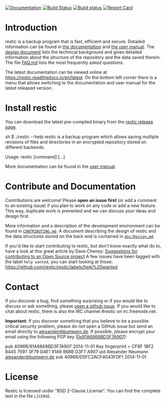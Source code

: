 [![Documentation](https://readthedocs.org/projects/restic/badge/?version=latest)](https://restic.readthedocs.io/en/latest/?badge=latest)
[![Build Status](https://travis-ci.org/restic/restic.svg?branch=master)](https://travis-ci.org/restic/restic)
[![Build status](https://ci.appveyor.com/api/projects/status/nuy4lfbgfbytw92q/branch/master?svg=true)](https://ci.appveyor.com/project/fd0/restic/branch/master)
[![Report Card](http://goreportcard.com/badge/github.com/restic/restic)](http://goreportcard.com/report/github.com/restic/restic)


Introduction
============

restic is a backup program that is fast, efficient and secure. Detailed
information can be found in [the documentation](doc/index.md) and [the user
manual](doc/Manual.md). The [design document](doc/Design.md) lists the
technical background and gives detailed information about the structure of the
repository and the data saved therein. The file [FAQ.md](doc/FAQ.md) lists the
most frequently asked questions.

The latest documentation can be viewed online at
<https://restic.readthedocs.io/en/latest>. On the bottom left corner there is
a menu that allows switching to the documentation and user manual for the
latest released version.

Install restic
==============

You can download the latest pre-compiled binary from the [restic release page](https://github.com/restic/restic/releases/latest).

sh
$ ./restic --help
restic is a backup program which allows saving multiple revisions of files and
directories in an encrypted repository stored on different backends.

Usage:
  restic [command]
[...]


More documentation can be found in the [user manual](doc/Manual.md).

Contribute and Documentation
============================

Contributions are welcome! Please **open an issue first** (or add a comment to
an existing issue) if you plan to work on any code or add a new feature. This
way, duplicate work is prevented and we can discuss your ideas and design
first.

More information and a description of the development environment can be found
in [`CONTRIBUTING.md`](CONTRIBUTING.md). A document describing the design of
restic and the data structures stored on the back end is contained in
[`doc/Design.md`](doc/Design.md).

If you'd like to start contributing to restic, but don't know exactly what do
to, have a look at this great article by Dave Cheney:
[Suggestions for contributing to an Open Source project](http://dave.cheney.net/2016/03/12/suggestions-for-contributing-to-an-open-source-project)
A few issues have been tagged with the label `help wanted`, you can start
looking at those: https://github.com/restic/restic/labels/help%20wanted

Contact
=======

If you discover a bug, find something surprising or if you would like to
discuss or ask something, please [open a github issue](https://github.com/restic/restic/issues/new).
If you would like to chat about restic, there is also the IRC channel #restic
on irc.freenode.net.

**Important**: If you discover something that you believe to be a possible critical
security problem, please do *not* open a GitHub issue but send an email directly to
alexander@bumpern.de. If possible, please encrypt your email using the following PGP key
([0x91A6868BD3F7A907](https://pgp.mit.edu/pks/lookup?op=get&search=0xCF8F18F2844575973F79D4E191A6868BD3F7A907)):


pub   4096R/91A6868BD3F7A907 2014-11-01
      Key fingerprint = CF8F 18F2 8445 7597 3F79  D4E1 91A6 868B D3F7 A907
      uid                          Alexander Neumann <alexander@bumpern.de>
      sub   4096R/D5FC2ACF4043FDF1 2014-11-01


License
=======

Restic is licensed under "BSD 2-Clause License". You can find the complete text
in the file `LICENSE`.
